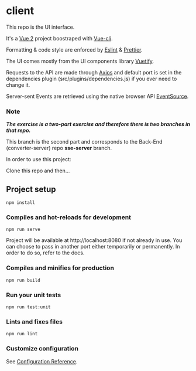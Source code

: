 # client

This repo is the UI interface.

It's a [Vue 2](https://vuejs.org/) project boostraped with [Vue-cli](https://cli.vuejs.org/).

Formatting & code style are enforced by [Eslint](https://eslint.org/) & [Prettier](https://prettier.io/).

The UI comes mostly from the UI components library [Vuetify](https://vuetifyjs.com/en/).

Requests to the API are made through [Axios](https://github.com/axios/axios) and default port is set in the dependencies plugin (src/plugins/dependencies.js) if you ever need to change it.

Server-sent Events are retrieved using the native browser API [EventSource](https://developer.mozilla.org/fr/docs/Web/API/EventSource).

### Note

**_The exercise is a two-part exercise and therefore there is two branches in that repo._**

This branch is the second part and corresponds to the Back-End (converter-server) repo **sse-server** branch.

In order to use this project:

Clone this repo and then...

## Project setup

```
npm install
```

### Compiles and hot-reloads for development

```
npm run serve
```

Project will be available at http://localhost:8080 if not already in use. You can choose to pass in another port either temporarily or permanently. In order to do so, refer to the docs.

### Compiles and minifies for production

```
npm run build
```

### Run your unit tests

```
npm run test:unit
```

### Lints and fixes files

```
npm run lint
```

### Customize configuration

See [Configuration Reference](https://cli.vuejs.org/config/).
